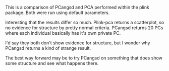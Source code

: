 This is a comparison of PCangsd and PCA performed within the plink package. 
Both were run using default parameters. 


Interesting that the results differ so much. 
Plink-pca returns a scatterplot, so no evidence for structure by pretty normal criteria.
PCangsd returns 20 PCs where each individual basically has it's own private PC. 

I'd say they both don't show evidence for structure, but I wonder why PCangsd returns a kind of strange result.

The best way forward may be to try PCangsd on something that does show some structure and see what happens there. 
